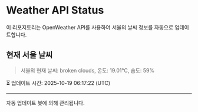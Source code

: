 
# Weather API Status

이 리포지토리는 OpenWeather API를 사용하여 서울의 날씨 정보를 자동으로 업데이트합니다.

## 현재 서울 날씨
> 서울의 현재 날씨: broken clouds, 온도: 19.01°C, 습도: 59%

⏳ 업데이트 시간: 2025-10-19 06:17:22 (UTC)

---
자동 업데이트 봇에 의해 관리됩니다.
